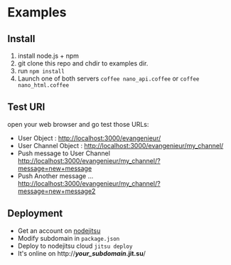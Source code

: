 # Examples

## Install 

1. install node.js + npm 
2. git clone this repo and chdir to examples dir.
3. run `npm install`
3. Launch one of both servers `coffee nano_api.coffee` or `coffee nano_html.coffee`

## Test URI
open your web browser and go test those URLs:

  * User Object : [http://localhost:3000/evangenieur/](http://localhost:3000/evangenieur/)
  * User Channel Object : [http://localhost:3000/evangenieur/my_channel/](http://localhost:3000/evangenieur/my_channel)
  * Push message to User Channel [http://localhost:3000/evangenieur/my_channel/?message=new+message](http://localhost:3000/evangenieur/my_channel/?message=new+message)
  * Push Another message ... [http://localhost:3000/evangenieur/my_channel/?message=new+message2](http://localhost:3000/evangenieur/my_channel/?message=new+message2)

## Deployment

* Get an account on [nodejitsu](http://jit.su)
* Modify subdomain in `package.json`
* Deploy to nodejitsu cloud `jitsu deploy`
* It's online on http://__*your_subdomain*.jit.su__/
